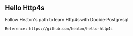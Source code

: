 ## Hello Http4s
Follow Heaton's path to learn Http4s with Doobie-Postgresql
```shell script
Reference: https://github.com/heaton/hello-http4s
```